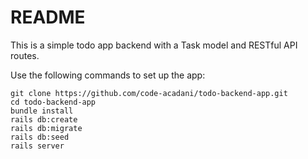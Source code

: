# README

This is a simple todo app backend with a Task model and RESTful API routes.

Use the following commands to set up the app:

```
git clone https://github.com/code-acadani/todo-backend-app.git
cd todo-backend-app
bundle install
rails db:create
rails db:migrate
rails db:seed
rails server
```
